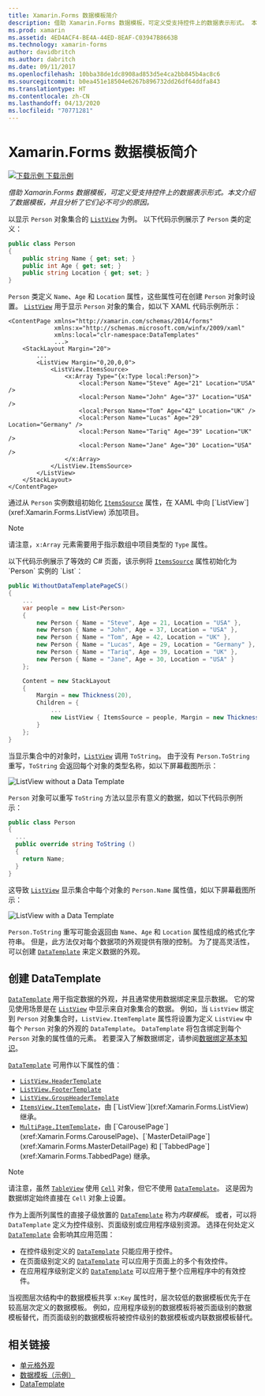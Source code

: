 ```yaml
---
title: Xamarin.Forms 数据模板简介
description: 借助 Xamarin.Forms 数据模板，可定义受支持控件上的数据表示形式。 本文介绍了数据模板，并且分析了它们必不可少的原因。
ms.prod: xamarin
ms.assetid: 4ED4ACF4-BE4A-44ED-8EAF-C03947B8663B
ms.technology: xamarin-forms
author: davidbritch
ms.author: dabritch
ms.date: 09/11/2017
ms.openlocfilehash: 10bba38de1dc8908ad853d5e4ca2bb845b4ac8c6
ms.sourcegitcommit: b0ea451e18504e6267b896732dd26df64ddfa843
ms.translationtype: HT
ms.contentlocale: zh-CN
ms.lasthandoff: 04/13/2020
ms.locfileid: "70771281"
---
```

# <a name="introduction-to-xamarinforms-data-templates"></a>Xamarin.Forms 数据模板简介

[![下载示例](~/media/shared/download.png) 下载示例](https://docs.microsoft.com/samples/xamarin/xamarin-forms-samples/templates-datatemplates)

_借助 Xamarin.Forms 数据模板，可定义受支持控件上的数据表示形式。本文介绍了数据模板，并且分析了它们必不可少的原因。_

以显示 `Person` 对象集合的 [`ListView`](xref:Xamarin.Forms.ListView) 为例。 以下代码示例展示了 `Person` 类的定义：

```csharp
public class Person
{
    public string Name { get; set; }
    public int Age { get; set; }
    public string Location { get; set; }
}
```

`Person` 类定义 `Name`、`Age` 和 `Location` 属性，这些属性可在创建 `Person` 对象时设置。 [`ListView`](xref:Xamarin.Forms.ListView) 用于显示 `Person` 对象的集合，如以下 XAML 代码示例所示：

```xaml
<ContentPage xmlns="http://xamarin.com/schemas/2014/forms"
             xmlns:x="http://schemas.microsoft.com/winfx/2009/xaml"
             xmlns:local="clr-namespace:DataTemplates"
             ...>
    <StackLayout Margin="20">
        ...
        <ListView Margin="0,20,0,0">
            <ListView.ItemsSource>
                <x:Array Type="{x:Type local:Person}">
                    <local:Person Name="Steve" Age="21" Location="USA" />
                    <local:Person Name="John" Age="37" Location="USA" />
                    <local:Person Name="Tom" Age="42" Location="UK" />
                    <local:Person Name="Lucas" Age="29" Location="Germany" />
                    <local:Person Name="Tariq" Age="39" Location="UK" />
                    <local:Person Name="Jane" Age="30" Location="USA" />
                </x:Array>
            </ListView.ItemsSource>
        </ListView>
    </StackLayout>
</ContentPage>
```

通过从 `Person` 实例数组初始化 [`ItemsSource`](xref:Xamarin.Forms.ItemsView`1.ItemsSource) 属性，在 XAML 中向 [`ListView`](xref:Xamarin.Forms.ListView) 添加项目。

> [!NOTE]
> 请注意，`x:Array` 元素需要用于指示数组中项目类型的 `Type` 属性。

以下代码示例展示了等效的 C# 页面，该示例将 [`ItemsSource`](xref:Xamarin.Forms.ItemsView`1.ItemsSource) 属性初始化为 `Person` 实例的 `List`：

```csharp
public WithoutDataTemplatePageCS()
{
    ...
    var people = new List<Person>
    {
        new Person { Name = "Steve", Age = 21, Location = "USA" },
        new Person { Name = "John", Age = 37, Location = "USA" },
        new Person { Name = "Tom", Age = 42, Location = "UK" },
        new Person { Name = "Lucas", Age = 29, Location = "Germany" },
        new Person { Name = "Tariq", Age = 39, Location = "UK" },
        new Person { Name = "Jane", Age = 30, Location = "USA" }
    };

    Content = new StackLayout
    {
        Margin = new Thickness(20),
        Children = {
            ...
            new ListView { ItemsSource = people, Margin = new Thickness(0, 20, 0, 0) }
        }
    };
}
```

当显示集合中的对象时，[`ListView`](xref:Xamarin.Forms.ListView) 调用 `ToString`。 由于没有 `Person.ToString` 重写，`ToString` 会返回每个对象的类型名称，如以下屏幕截图所示：

![](introduction-images/no-data-template.png "ListView without a Data Template")

`Person` 对象可以重写 `ToString` 方法以显示有意义的数据，如以下代码示例所示：

```csharp
public class Person
{
  ...
  public override string ToString ()
  {
    return Name;
  }
}
```

这导致 [`ListView`](xref:Xamarin.Forms.ListView) 显示集合中每个对象的 `Person.Name` 属性值，如以下屏幕截图所示：

![](introduction-images/override-tostring.png "ListView with a Data Template")

`Person.ToString` 重写可能会返回由 `Name`、`Age` 和 `Location` 属性组成的格式化字符串。 但是，此方法仅对每个数据项的外观提供有限的控制。 为了提高灵活性，可以创建 [`DataTemplate`](xref:Xamarin.Forms.DataTemplate) 来定义数据的外观。

## <a name="creating-a-datatemplate"></a>创建 DataTemplate

[`DataTemplate`](xref:Xamarin.Forms.DataTemplate) 用于指定数据的外观，并且通常使用数据绑定来显示数据。 它的常见使用场景是在 [`ListView`](xref:Xamarin.Forms.ListView) 中显示来自对象集合的数据。 例如，当 `ListView` 绑定到 `Person` 对象集合时，`ListView.ItemTemplate` 属性将设置为定义 `ListView` 中每个 `Person` 对象的外观的 `DataTemplate`。 `DataTemplate` 将包含绑定到每个 `Person` 对象的属性值的元素。 若要深入了解数据绑定，请参阅[数据绑定基本知识](~/xamarin-forms/xaml/xaml-basics/data-binding-basics.md)。

[`DataTemplate`](xref:Xamarin.Forms.DataTemplate) 可用作以下属性的值：

- [`ListView.HeaderTemplate`](xref:Xamarin.Forms.ListView.HeaderTemplate)
- [`ListView.FooterTemplate`](xref:Xamarin.Forms.ListView.FooterTemplate)
- [`ListView.GroupHeaderTemplate`](xref:Xamarin.Forms.ListView.GroupHeaderTemplate)
- [`ItemsView.ItemTemplate`](xref:Xamarin.Forms.ItemsView`1)，由 [`ListView`](xref:Xamarin.Forms.ListView) 继承。
- [`MultiPage.ItemTemplate`](xref:Xamarin.Forms.MultiPage`1)，由 [`CarouselPage`](xref:Xamarin.Forms.CarouselPage)、[`MasterDetailPage`](xref:Xamarin.Forms.MasterDetailPage) 和 [`TabbedPage`](xref:Xamarin.Forms.TabbedPage) 继承。

> [!NOTE]
> 请注意，虽然 [`TableView`](xref:Xamarin.Forms.TableView) 使用 [`Cell`](xref:Xamarin.Forms.Cell) 对象，但它不使用 [`DataTemplate`](xref:Xamarin.Forms.DataTemplate)。 这是因为数据绑定始终直接在 `Cell` 对象上设置。

作为上面所列属性的直接子级放置的 [`DataTemplate`](xref:Xamarin.Forms.DataTemplate) 称为*内联模板*。 或者，可以将 `DataTemplate` 定义为控件级别、页面级别或应用程序级别资源。 选择在何处定义 [`DataTemplate`](xref:Xamarin.Forms.DataTemplate) 会影响其应用范围：

- 在控件级别定义的 [`DataTemplate`](xref:Xamarin.Forms.DataTemplate) 只能应用于控件。
- 在页面级别定义的 [`DataTemplate`](xref:Xamarin.Forms.DataTemplate) 可以应用于页面上的多个有效控件。
- 在应用程序级别定义的 [`DataTemplate`](xref:Xamarin.Forms.DataTemplate) 可以应用于整个应用程序中的有效控件。

当视图层次结构中的数据模板共享 `x:Key` 属性时，层次较低的数据模板优先于在较高层次定义的数据模板。 例如，应用程序级别的数据模板将被页面级别的数据模板替代，而页面级别的数据模板将被控件级别的数据模板或内联数据模板替代。

## <a name="related-links"></a>相关链接

- [单元格外观](~/xamarin-forms/user-interface/listview/customizing-cell-appearance.md)
- [数据模板（示例）](https://docs.microsoft.com/samples/xamarin/xamarin-forms-samples/templates-datatemplates)
- [DataTemplate](xref:Xamarin.Forms.DataTemplate)
